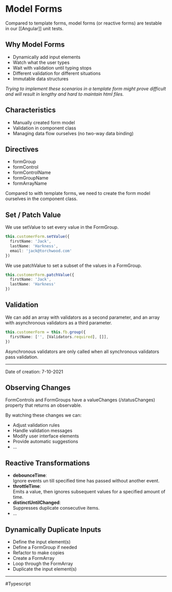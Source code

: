 # Model Forms
Compared to template forms, model forms (or reactive forms) are testable in our [[Angular]] unit tests.

## Why Model Forms
- Dynamically add input elements
- Watch what the user types
- Wait with validation until typing stops
- Different validation for different situations
- Immutable data structures

_Trying to implement these scenarios in a template form might prove difficult and will result in lengthy and hard to maintain html files._

## Characteristics
- Manually created form model
- Validation in component class
- Managing data flow ourselves (no two-way data binding)

## Directives
- formGroup
- formControl
- formControlName
- formGroupName
- formArrayName

Compared to with template forms, we need to create the form model ourselves in the component class.

## Set / Patch Value
We use setValue to set every value in the FormGroup.

```typescript
this.customerForm.setValue({
  firstName: 'Jack',
  lastName: 'Harkness',
  email: 'jack@torchwood.com'
})
```

We use patchValue to set a subset of the values in a FormGroup.

```typescript
this.customerForm.patchValue({
  firstName: 'Jack',
  lastName: 'Harkness'
})
```

## Validation
We can add an array with validators as a second parameter, and an array with asynchronous validators as a third parameter.

```typescript
this.customerForm = this.fb.group({
  firstName: ['', [Validators.required], []],
})
```

Asynchronous validators are only called when all synchronous validators pass validation.

---

Date of creation: 7-10-2021

## Observing Changes
FormControls and FormGroups have a valueChanges (/statusChanges) property that returns an observable.

By watching these changes we can:

- Adjust validation rules
- Handle validation messages
- Modify user interface elements
- Provide automatic suggestions
- ...

## Reactive Transformations
- **debounceTime**:  
  Ignore events un till specified time has passed without another event.
- **throttleTime**:  
  Emits a value, then ignores subsequent values for a specified amount of time.
- **distinctUntilChanged**:  
  Suppresses duplicate consecutive items.
- ...

## Dynamically Duplicate Inputs
- Define the input element(s)
- Define a FormGroup if needed
- Refactor to make copies
- Create a FormArray
- Loop through the FormArray
- Duplicate the input element(s)



---
#Typescript 